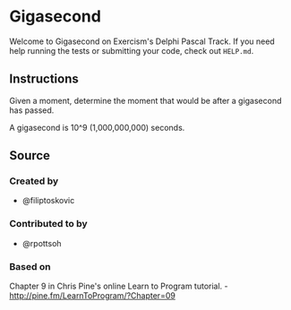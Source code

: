# Gigasecond

Welcome to Gigasecond on Exercism's Delphi Pascal Track.
If you need help running the tests or submitting your code, check out `HELP.md`.

## Instructions

Given a moment, determine the moment that would be after a gigasecond
has passed.

A gigasecond is 10^9 (1,000,000,000) seconds.

## Source

### Created by

- @filiptoskovic

### Contributed to by

- @rpottsoh

### Based on

Chapter 9 in Chris Pine's online Learn to Program tutorial. - http://pine.fm/LearnToProgram/?Chapter=09